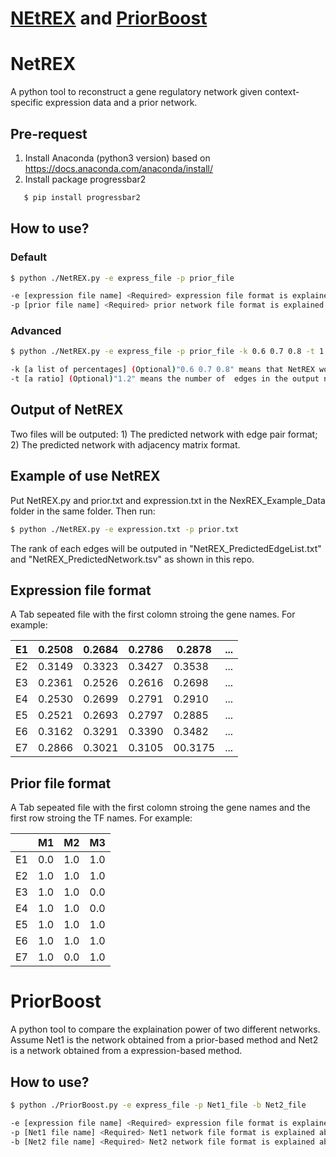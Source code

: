 # [NEtREX](#netrex) and [PriorBoost](#priorboost)

# NetREX
A python tool to reconstruct a gene regulatory network given context-specific expression data and a prior network.

## Pre-request
1. Install Anaconda (python3 version) based on https://docs.anaconda.com/anaconda/install/
2. Install package progressbar2
```bash
   $ pip install progressbar2
```

## How to use?
### Default
```bash
$ python ./NetREX.py -e express_file -p prior_file 

-e [expression file name] <Required> expression file format is explained below. 
-p [prior file name] <Required> prior network file format is explained below. 
```   


### Advanced
```bash
$ python ./NetREX.py -e express_file -p prior_file -k 0.6 0.7 0.8 -t 1.2

-k [a list of percentages] (Optional)"0.6 0.7 0.8" means that NetREX would keep 60%, 70%, and 80% edges in the prior respectively. The final predicted network is the consensus based on networks predicted from those percentages.
-t [a ratio] (Optional)"1.2" means the number of  edges in the output network is 1.2 times to the edges in the prior network 
``` 

## Output of NetREX
Two files will be outputed: 1) The predicted network with edge pair format; 2) The predicted network with adjacency matrix format.

## Example of use NetREX
Put NetREX.py and prior.txt and expression.txt in the NexREX_Example_Data folder in the same folder. Then run:
```bash
$ python ./NetREX.py -e expression.txt -p prior.txt
```
The rank of each edges will be outputed in "NetREX_PredictedEdgeList.txt" and "NetREX_PredictedNetwork.tsv" as shown in this repo.


## Expression file format
A Tab sepeated file with the first colomn stroing the gene names. For example:

| E1 | 0.2508 | 0.2684 | 0.2786 | 0.2878  | ... |
|----|--------|--------|--------|---------|-----|
| E2 | 0.3149 | 0.3323 | 0.3427 | 0.3538  | ... |
| E3 | 0.2361 | 0.2526 | 0.2616 | 0.2698  | ... |
| E4 | 0.2530 | 0.2699 | 0.2791 | 0.2910  | ... |
| E5 | 0.2521 | 0.2693 | 0.2797 | 0.2885  | ... |
| E6 | 0.3162 | 0.3291 | 0.3390 | 0.3482  | ... |
| E7 | 0.2866 | 0.3021 | 0.3105 | 00.3175 | ... |

## Prior file format
A Tab sepeated file with the first colomn stroing the gene names and the first row stroing the TF names. For example:

|    | M1  | M2  | M3  |
|----|-----|-----|-----|
| E1 | 0.0 | 1.0 | 1.0 |
| E2 | 1.0 | 1.0 | 1.0 |
| E3 | 1.0 | 1.0 | 0.0 |
| E4 | 1.0 | 1.0 | 0.0 |
| E5 | 1.0 | 1.0 | 1.0 |
| E6 | 1.0 | 1.0 | 1.0 |
| E7 | 1.0 | 0.0 | 1.0 |



# PriorBoost
A python tool to compare the explaination power of two different networks. Assume Net1 is the network obtained from a prior-based method and Net2 is a network obtained from a expression-based method. 
## How to use?
```bash
$ python ./PriorBoost.py -e express_file -p Net1_file -b Net2_file 

-e [expression file name] <Required> expression file format is explained above. 
-p [Net1 file name] <Required> Net1 network file format is explained above. Elements in the Network are their ranks. rank 1 is the best.
-b [Net2 file name] <Required> Net2 network file format is explained above. Elements is the weights of each edges. The larger the better.
```   
